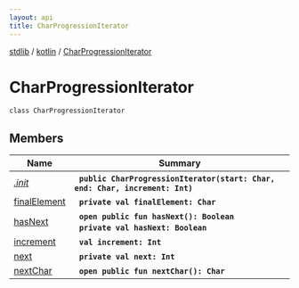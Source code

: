 ```yaml
---
layout: api
title: CharProgressionIterator
---
```

[stdlib](../../index.md) / [kotlin](../index.md) / [CharProgressionIterator](index.md)

# CharProgressionIterator

```
class CharProgressionIterator
```

## Members

| Name | Summary |
|------|---------|
|[*.init*](_init_.md)|&nbsp;&nbsp;**`public CharProgressionIterator(start: Char, end: Char, increment: Int)`**<br>|
|[finalElement](finalElement.md)|&nbsp;&nbsp;**`private val finalElement: Char`**<br>|
|[hasNext](hasNext.md)|&nbsp;&nbsp;**`open public fun hasNext(): Boolean`**<br>&nbsp;&nbsp;**`private val hasNext: Boolean`**<br>|
|[increment](increment.md)|&nbsp;&nbsp;**`val increment: Int`**<br>|
|[next](next.md)|&nbsp;&nbsp;**`private val next: Int`**<br>|
|[nextChar](nextChar.md)|&nbsp;&nbsp;**`open public fun nextChar(): Char`**<br>|
